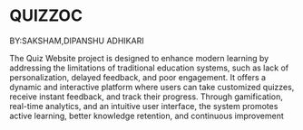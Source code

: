 # QUIZZOC
BY:SAKSHAM,DIPANSHU ADHIKARI

The Quiz Website project is designed to enhance modern learning by addressing the limitations of traditional education systems, such as lack of personalization, delayed feedback, and poor engagement. It offers a dynamic and interactive platform where users can take customized quizzes, receive instant feedback, and track their progress. Through gamification, real-time analytics, and an intuitive user interface, the system promotes active learning, better knowledge retention, and continuous improvement


